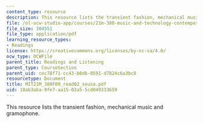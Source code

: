 ```yaml
---
content_type: resource
description: This resource lists the transient fashion, mechanical music and  gramophone.
file: /ol-ocw-studio-app/courses/21m-380-music-and-technology-contemporary-history-and-aesthetics-fall-2009/18ab3aba9fe7aa1502a55cd049333659_MIT21M_380F09_read02_sousa.pdf
file_size: 304551
file_type: application/pdf
learning_resource_types:
- Readings
license: https://creativecommons.org/licenses/by-nc-sa/4.0/
ocw_type: OCWFile
parent_title: Readings and Listening
parent_type: CourseSection
parent_uid: cec78f71-cc43-b0db-0591-d7824c6a3bc8
resourcetype: Document
title: MIT21M_380F09_read02_sousa.pdf
uid: 18ab3aba-9fe7-aa15-02a5-5cd049333659
---
```

This resource lists the transient fashion, mechanical music and  gramophone.